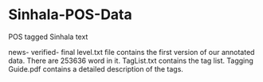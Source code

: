 # Sinhala-POS-Data
POS tagged Sinhala text

news- verified- final level.txt file contains the first version of our annotated data. There are 253636 word in it.
TagList.txt contains the tag list.
Tagging Guide.pdf contains a detailed description of the tags.

